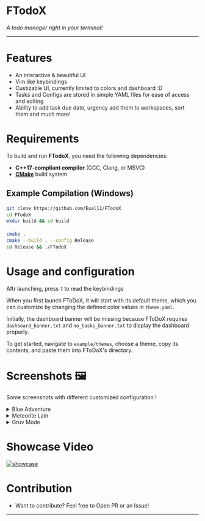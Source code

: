 # FTodoX 
*A todo manager right in your terminal!*

-----------------------------


# Features 

- An interactive & beautiful UI 
- Vim like keybindings
- Custizable UI, currently limited to colors and dashboard :D
- Tasks and Configs are stored in simple YAML files for ease of access and editing
- Ability to add task due date, urgency add them to workspaces, sort them and much more!


# **Requirements**  
To build and run **FTodoX**, you need the following dependencies:  

- **C++17-compliant compiler** (GCC, Clang, or MSVC)  
- **[CMake](https://cgold.readthedocs.io/en/latest/first-step/installation.html)** build system  


## **Example Compilation (Windows)**

```sh
git clone https://github.com/Eual11/FTodoX
cd FTodoX
mkdir build && cd build

cmake .
cmake --build . --config Release
cd Release && ./FTodoX
```




# Usage and configuration

Aftr launching, press `?` to read the keybindings


When you first launch FToDoX, it will start with its default theme, which you can customize by changing the defined color values in `theme.yaml`.  

Initially, the dashboard banner will be missing because FToDoX requires `dashboard_banner.txt` and `no_tasks_banner.txt` to display the dashboard properly.  

To get started, navigate to `example/themes`, choose a theme, copy its contents, and paste them into FToDoX's directory.


# Screenshots 🖼️
Some screenshots with different customized configuration !

<details>
  <summary>Blue Adventure</summary>
  
![Preview 1](./imgs/BlueAdvent/img1.png)
![Preview 2](./imgs/BlueAdvent/img2.png)
![Preview 3](./imgs/BlueAdvent/img3.png)

</details>

<details>
  <summary> Meteorite Lain </summary>
  
![Preview 1](./imgs/MetroiteLain/img1.png)
![Preview 2](./imgs/MetroiteLain/img2.png)
![Preview 3](./imgs/MetroiteLain/img3.png)

</details>

<details>  
  <summary>Gruv Mode </summary>
  
![Preview 1](./imgs/GruvMode/img1.png)
![Preview 2](./imgs/GruvMode/img2.png)
![Preview 3](./imgs/GruvMode/img3.png)

</details>

# Showcase Video

<a href="">

<img src="https://img.youtube.com/vi/pCg-jklwKIU/sddefault.jpg" width="640" height="480" alt="showcase"/> 
</a>


# Contribution 
- Want to contribute? Feel free to Open PR or an Issue!

----------------------------

